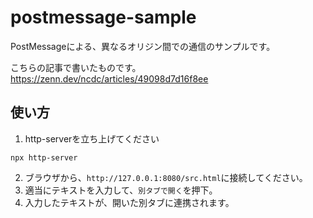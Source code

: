# postmessage-sample

PostMessageによる、異なるオリジン間での通信のサンプルです。

こちらの記事で書いたものです。
https://zenn.dev/ncdc/articles/49098d7d16f8ee

## 使い方

1. http-serverを立ち上げてください
```
npx http-server
```

2. ブラウザから、`http://127.0.0.1:8080/src.html`に接続してください。
3. 適当にテキストを入力して、`別タブで開く`を押下。
4. 入力したテキストが、開いた別タブに連携されます。

